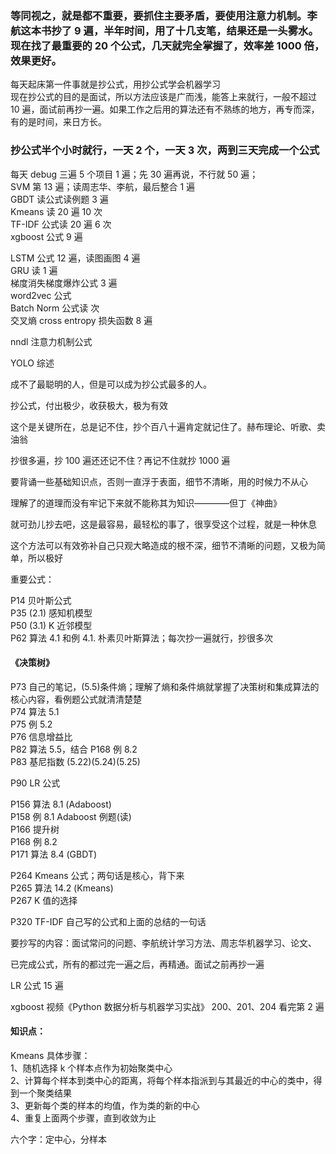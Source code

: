 
### 等同视之，就是都不重要，要抓住主要矛盾，要使用注意力机制。李航这本书抄了 9 遍，半年时间，用了十几支笔，结果还是一头雾水。现在找了最重要的 20 个公式，几天就完全掌握了，效率差 1000 倍，效果更好。

每天起床第一件事就是抄公式，用抄公式学会机器学习    
现在抄公式的目的是面试，所以方法应该是广而浅，能答上来就行，一般不超过 10 遍，面试前再抄一遍。如果工作之后用的算法还有不熟练的地方，再专而深，有的是时间，来日方长。  
### 抄公式半个小时就行，一天 2 个，一天 3 次，两到三天完成一个公式  
每天 debug 三遍 5 个项目 1 遍；先 30 遍再说，不行就 50 遍；  
SVM 第 13 遍；读周志华、李航，最后整合 1 遍  
GBDT 读公式读例题 3 遍  
Kmeans 读 20 遍 10 次     
TF-IDF 公式读 20 遍 6 次  
xgboost 公式 9 遍  

LSTM 公式 12 遍，读图画图 4 遍   
GRU 读 1 遍  
梯度消失梯度爆炸公式 3 遍  
word2vec 公式  
Batch Norm 公式读  次    
交叉熵 cross entropy 损失函数 8 遍  

nndl 注意力机制公式    

YOLO 综述  

成不了最聪明的人，但是可以成为抄公式最多的人。  

抄公式，付出极少，收获极大，极为有效  

这个是关键所在，总是记不住，抄个百八十遍肯定就记住了。赫布理论、听歌、卖油翁  

抄很多遍，抄 100 遍还还记不住？再记不住就抄 1000 遍  

要背诵一些基础知识点，否则一直浮于表面，细节不清晰，用的时候力不从心  

理解了的道理而没有牢记下来就不能称其为知识————但丁《神曲》  

就可劲儿抄去吧，这是最容易，最轻松的事了，很享受这个过程，就是一种休息    

这个方法可以有效弥补自己只观大略造成的根不深，细节不清晰的问题，又极为简单，所以极好  

重要公式：

P14 贝叶斯公式  
P35 (2.1) 感知机模型  
P50 (3.1) K 近邻模型  
P62 算法 4.1 和例 4.1. 朴素贝叶斯算法；每次抄一遍就行，抄很多次  

#### 《决策树》
P73 自己的笔记，(5.5)条件熵；理解了熵和条件熵就掌握了决策树和集成算法的核心内容，看例题公式就清清楚楚  
P74 算法 5.1  
P75 例 5.2  
P76 信息增益比  
P82 算法 5.5，结合 P168 例 8.2  
P83 基尼指数 (5.22)(5.24)(5.25)  

P90 LR 公式  

P156 算法 8.1 (Adaboost)  
P158 例 8.1 Adaboost 例题(读)  
P166 提升树  
P168 例 8.2  
P171 算法 8.4 (GBDT)  

P264 Kmeans 公式；两句话是核心，背下来    
P265 算法 14.2 (Kmeans)  
P267 K 值的选择  

P320 TF-IDF 自己写的公式和上面的总结的一句话  

要抄写的内容：面试常问的问题、李航统计学习方法、周志华机器学习、论文、  


已完成公式，所有的都过完一遍之后，再精通。面试之前再抄一遍  

LR 公式 15 遍  

xgboost 视频《Python 数据分析与机器学习实战》 200、201、204 看完第 2 遍  



#### 知识点：
Kmeans 具体步骤：  
1、随机选择 k 个样本点作为初始聚类中心  
2、计算每个样本到类中心的距离，将每个样本指派到与其最近的中心的类中，得到一个聚类结果  
3、更新每个类的样本的均值，作为类的新的中心  
4、重复上面两个步骤，直到收敛为止  

六个字：定中心，分样本  



